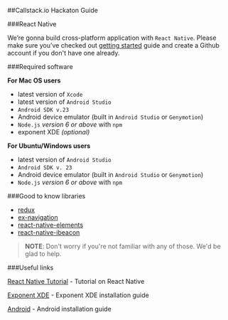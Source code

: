 ##Callstack.io Hackaton Guide

###React Native

We’re gonna build cross-platform application with `React Native`. 
Please make sure you’ve checked out 
[getting started](https://facebook.github.io/react-native/docs/getting-started.html#content) guide and create a Github account if you don't have one already.

###Required software

**For Mac OS users**

- latest version of `Xcode`
- latest version of `Android Studio`
- `Android SDK v.23`
- Android device emulator (built in `Android Studio` or `Genymotion`)
- `Node.js` *version 6 or above* with `npm`
- exponent XDE *(optional)*

**For Ubuntu/Windows users**

- latest version of `Android Studio`
- `Android SDK v. 23`
- Android device emulator (built in `Android Studio` or `Genymotion`)
- `Node.js` *version 6 or above* with `npm`


###Good to know libraries

- [redux](https://github.com/reactjs/redux)
- [ex-navigation](https://github.com/exponentjs/ex-navigation)
- [react-native-elements](https://github.com/react-native-community/react-native-elements)
- [react-native-ibeacon](https://github.com/frostney/react-native-ibeacon)

> **NOTE**: Don't worry if you're not familiar with any of those. We'd be glad to help.

###Useful links

[React Native Tutorial](https://facebook.github.io/react-native/docs/tutorial.html) - Tutorial on React Native

[Exponent XDE](https://docs.getexponent.com/versions/v11.0.0/introduction/installation.html) - Exponent XDE installation guide

[Android](https://developer.android.com/studio/install.html) - Android installation guide
